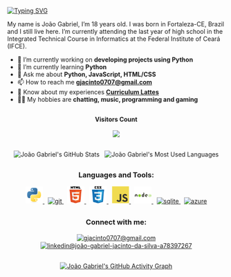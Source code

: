 [![Typing SVG](https://readme-typing-svg.herokuapp.com/?color=FFD900&size=35&center=true&vCenter=true&width=1000&lines=Hello!+You’re+most+welcome!;How+are+you?+👋)](https://git.io/typing-svg)

My name is João Gabriel, I’m 18 years old. I was born in Fortaleza-CE, Brazil and I still live here. I’m currently attending the last year of high school in the Integrated Technical Course in Informatics at the Federal Institute of Ceará (IFCE).</h3>

- 🔭 I’m currently working on **developing projects using Python**
- 🌱 I’m currently learning **Python**
- 💬 Ask me about **Python, JavaScript, HTML/CSS**
- 📫 How to reach me **gjacinto0707@gmail.com**
- 📄 Know about my experiences [**Curriculum Lattes**](http://lattes.cnpq.br/5485294122897620)
- 👨‍💻 My hobbies are **chatting, music, programming and gaming**

##

<div align="center">
  <p align="center"><b> Visitors Count </b></p>
  <img align="center" src="https://profile-counter.glitch.me/{JGabrielJ}/count.svg"><br><br>

  <img height="200px" src="https://github-readme-stats.vercel.app/api?username=JGabrielJ&theme=vision-friendly-dark&hide_border=true&include_all_commits=false&count_private=false&bg_color=0D1117" alt="João Gabriel's GitHub Stats"> &nbsp;
  <img height="200px" src="https://github-readme-stats.vercel.app/api/top-langs/?username=JGabrielJ&theme=vision-friendly-dark&hide_border=true&include_all_commits=false&count_private=false&layout=compact&bg_color=0D1117" alt="João Gabriel's Most Used Languages">
</div>

##

<div align="center">
  <h3 align="center"> Languages and Tools: </h3>
  <a align="center" href="https://www.python.org" target="_blank" rel="noreferrer"> <img src="https://raw.githubusercontent.com/devicons/devicon/master/icons/python/python-original.svg" alt="python" width="40" height="40"> </a> &nbsp;
  <a align="center" href="https://git-scm.com/" target="_blank" rel="noreferrer"> <img src="https://www.vectorlogo.zone/logos/git-scm/git-scm-icon.svg" alt="git" width="40" height="40"> </a> &nbsp;
  <a align="center" href="https://www.w3.org/html/" target="_blank" rel="noreferrer"> <img src="https://raw.githubusercontent.com/devicons/devicon/master/icons/html5/html5-original-wordmark.svg" alt="html5" width="40" height="40"> </a> &nbsp;
  <a align="center" href="https://www.w3schools.com/css/" target="_blank" rel="noreferrer"> <img src="https://raw.githubusercontent.com/devicons/devicon/master/icons/css3/css3-original-wordmark.svg" alt="css3" width="40" height="40"> </a> &nbsp;
  <a align="center" href="https://developer.mozilla.org/en-US/docs/Web/JavaScript" target="_blank" rel="noreferrer"> <img src="https://raw.githubusercontent.com/devicons/devicon/master/icons/javascript/javascript-original.svg" alt="javascript" width="40" height="40"> </a> &nbsp;
  <a align="center" href="https://nodejs.org" target="_blank" rel="noreferrer"> <img src="https://raw.githubusercontent.com/devicons/devicon/master/icons/nodejs/nodejs-original-wordmark.svg" alt="nodejs" width="40" height="40"> </a> &nbsp;
  <a align="center" href="https://www.sqlite.org/" target="_blank" rel="noreferrer"> <img src="https://www.vectorlogo.zone/logos/sqlite/sqlite-icon.svg" alt="sqlite" width="40" height="40"> </a> &nbsp;
  <a align="center" href="https://azure.microsoft.com/en-in/" target="_blank" rel="noreferrer"> <img src="https://www.vectorlogo.zone/logos/microsoft_azure/microsoft_azure-icon.svg" alt="azure" width="40" height="40"> </a>
</div>

##

<div align="center">
  <h3 align="center"> Connect with me: </h3>
  <a align="center" href="mailto:gjacinto0707@gmail.com" target="_blank"> <img align="center" src="https://img.shields.io/badge/Gmail-D14836?style=for-the-badge&logo=gmail&logoColor=white" alt="gjacinto0707@gmail.com"> </a>
  <a align="center" href="https://linkedin.com/in/joão-gabriel-jacinto-da-silva-a78397267" target="_blank"> <img align="center" src="https://img.shields.io/badge/LinkedIn-0077B5?style=for-the-badge&logo=linkedin&logoColor=white" alt="linkedin@joão-gabriel-jacinto-da-silva-a78397267"> </a>
</div>

##

<div align="center">

  [![João Gabriel's GitHub Activity Graph](https://github-readme-activity-graph.vercel.app/graph?username=JGabrielJ&bg_color=0D1117&color=FFFFFF&line=7D6414&point=FFD900&area=true&hide_border=true)](https://github.com/ashutosh00710/github-readme-activity-graph)

</div>
